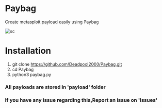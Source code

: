 # Paybag
Create metasploit payload easily using Paybag

![sc](https://user-images.githubusercontent.com/32305505/57197041-11677280-6f80-11e9-88f2-0a97ed4aaec8.png)

# Installation
1) git clone https://github.com/Deadpool2000/Paybag.git
2) cd Paybag
3) python3 paybag.py

### All payloads are stored in 'payload' folder

### If you have any issue regarding this,Report an issue on 'Issues'
